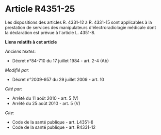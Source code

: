 # Article R4351-25

Les dispositions des articles R. 4331-12 à R. 4331-15 sont applicables à la prestation de services des manipulateurs
d'électroradiologie médicale dont la déclaration est prévue à l'article L. 4351-8.

**Liens relatifs à cet article**

_Anciens textes_:

  - Décret n°84-710 du 17 juillet 1984 - art. 2-4 (Ab)

_Modifié par_:

  - Décret n°2009-957 du 29 juillet 2009 - art. 10

_Cité par_:

  - Arrêté du 11 août 2010 - art. 5 (V)
  - Arrêté du 25 août 2010 - art. 5 (V)

_Cite_:

  - Code de la santé publique - art. L4351-8
  - Code de la santé publique - art. R4331-12
